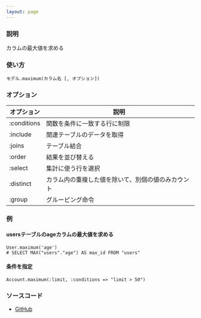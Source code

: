 ```yaml
---
layout: page
---
```

### 説明
カラムの最大値を求める

### 使い方
    モデル.maximum(カラム名 [, オプション])

### オプション

オプション       | 説明
----------- | -------------------------
:conditions | 関数を条件に一致する行に制限
:include    | 関連テーブルのデータを取得
:joins      | テーブル結合
:order      | 結果を並び替える
:select     | 集計に使う行を選択
:distinct   | カラム内の重複した値を除いて、別個の値のみカウント
:group      | グルーピング命令

### 例
#### usersテーブルのageカラムの最大値を求める
    User.maximum('age')
    # SELECT MAX("users"."age") AS max_id FROM "users"

#### 条件を指定
    Account.maximum(:limit, :conditions => "limit > 50")

### ソースコード
* [GitHub](https://github.com/rails/rails/blob/f33d52c95217212cbacc8d5e44b5a8e3cdc6f5b3/activerecord/lib/active_record/relation/calculations.rb#L75)